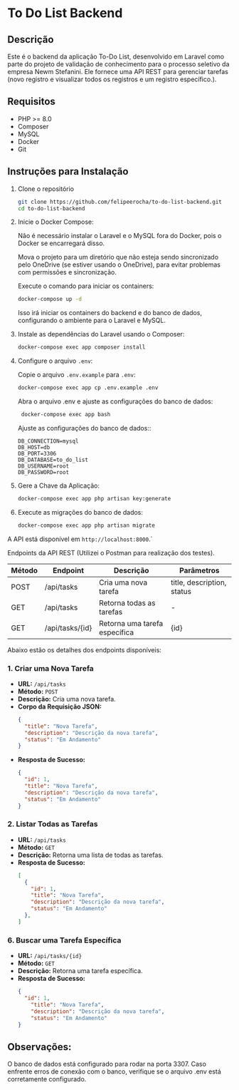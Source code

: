 # To Do List Backend

## Descrição

Este é o backend da aplicação To-Do List, desenvolvido em Laravel como parte do projeto de validação de conhecimento para o processo seletivo da empresa Newm Stefanini. Ele fornece uma API REST para gerenciar tarefas (novo registro e visualizar todos os registros e um registro específico.).

## Requisitos

- PHP >= 8.0
- Composer
- MySQL
- Docker
- Git

## Instruções para Instalação

1. Clone o repositório

    ```bash
    git clone https://github.com/felipeerocha/to-do-list-backend.git
    cd to-do-list-backend
    ```

2. Inicie o Docker Compose:
    
   Não é necessário instalar o Laravel e o MySQL fora do Docker, pois o Docker se encarregará disso.
    
   Mova o projeto para um diretório que não esteja sendo sincronizado pelo OneDrive (se estiver usando o OneDrive), para evitar problemas com permissões e sincronização.

   Execute o comando para iniciar os containers:

    ```bash
    docker-compose up -d
    ```
    Isso irá iniciar os containers do backend e do banco de dados, configurando o ambiente para o Laravel e MySQL.

3. Instale as dependências do Laravel usando o Composer:

    ```bash
    docker-compose exec app composer install
    ```
    
4. Configure o arquivo `.env`:
    
    Copie o arquivo `.env.example` para `.env`:

    ```bash
    docker-compose exec app cp .env.example .env
    ```
    Abra o arquivo .env e ajuste as configurações do banco de dados:
   
   ```bash
    docker-compose exec app bash
    ```

   Ajuste as configurações do banco de dados::

    ```env
    DB_CONNECTION=mysql
    DB_HOST=db
    DB_PORT=3306
    DB_DATABASE=to_do_list
    DB_USERNAME=root
    DB_PASSWORD=root

    ```

5. Gere a Chave da Aplicação:

    ```bash
    docker-compose exec app php artisan key:generate
    ```

5. Execute as migrações do banco de dados:

    ```bash
    docker-compose exec app php artisan migrate
    ```
A API está disponível em `http://localhost:8000`.`

Endpoints da API REST (Utilizei o Postman para realização dos testes).

Método | Endpoint | Descrição | Parâmetros
--- | --- | --- | ---
POST | /api/tasks | Cria uma nova tarefa | title, description, status
GET | /api/tasks | Retorna todas as tarefas | -
GET | /api/tasks/{id} | Retorna uma tarefa específica | {id}

Abaixo estão os detalhes dos endpoints disponíveis:

### 1. Criar uma Nova Tarefa

- **URL:** `/api/tasks`
- **Método:** `POST`
- **Descrição:** Cria uma nova tarefa.
- **Corpo da Requisição JSON:**
    ```json
    {
      "title": "Nova Tarefa",
      "description": "Descrição da nova tarefa",
      "status": "Em Andamento"
    }
    ```
- **Resposta de Sucesso:**
    ```json
    {
      "id": 1,
      "title": "Nova Tarefa",
      "description": "Descrição da nova tarefa",
      "status": "Em Andamento"
    }
    ```

### 2. Listar Todas as Tarefas

- **URL:** `/api/tasks`
- **Método:** `GET`
- **Descrição:** Retorna uma lista de todas as tarefas.
- **Resposta de Sucesso:**
    ```json
    [
      {
        "id": 1,
        "title": "Nova Tarefa",
        "description": "Descrição da nova tarefa",
        "status": "Em Andamento"
      },
    ]
    ```

### 6. Buscar uma Tarefa Específica

- **URL:** `/api/tasks/{id}`
- **Método:** `GET`
- **Descrição:** Retorna uma tarefa específica.
- **Resposta de Sucesso:**
    ```json
    {
      "id": 1,
        "title": "Nova Tarefa",
        "description": "Descrição da nova tarefa",
        "status": "Em Andamento"
    }

## Observações:

O banco de dados está configurado para rodar na porta 3307. Caso enfrente erros de conexão com o banco, verifique se o arquivo .env está corretamente configurado.
